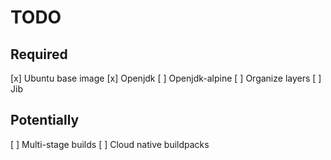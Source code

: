 # TODO

## Required

[x] Ubuntu base image
[x] Openjdk
[ ] Openjdk-alpine
[ ] Organize layers
[ ] Jib

## Potentially

[ ] Multi-stage builds
[ ] Cloud native buildpacks
